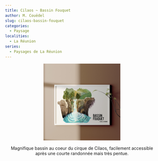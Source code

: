 ```yaml
---
title: Cilaos ~ Bassin Fouquet
author: M. Couëdel
slug: cilaos-bassin-fouquet
categories:
  - Paysage
localities:
  - La Réunion
series:
  - Paysages de La Réunion
---
```

<center>
<img alt="Bassin Fouquet à Cilaos" src="reunion-bassin-fouquet-featured-image.jpg" width=50%> 

Magnifique bassin au coeur du cirque de Cilaos, facilement accessible après une courte randonnée mais très pentue.
 </center>
